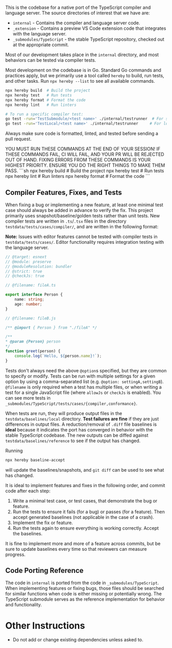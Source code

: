 This is the codebase for a native port of the TypeScript compiler and language server.
The source directories of interest that we have are:

- `internal` - Contains the compiler and language server code.
- `_extension` - Contains a preview VS Code extension code that integrates with the language server.
- `_submodules/TypeScript` - the stable TypeScript repository, checked out at the appropriate commit.

Most of our development takes place in the `internal` directory, and most behaviors can be tested via compiler tests.

Most development on the codebase is in Go.
Standard Go commands and practices apply, but we primarily use a tool called `hereby` to build, run tests, and other tasks.
Run `npx hereby --list` to see all available commands.

```sh
npx hereby build  # Build the project
npx hereby test   # Run tests
npx hereby format # Format the code
npx hereby lint   # Run linters

# To run a specific compiler test:
go test -run='TestSubmodule/<test name>' ./internal/testrunner  # For submodule tests in _submodules/TypeScript
go test -run='TestLocal/<test name>' ./internal/testrunner     # For local tests in testdata/tests/cases
```

Always make sure code is formatted, linted, and tested before sending a pull request.

<critical>
YOU MUST RUN THESE COMMANDS AT THE END OF YOUR SESSION!
IF THESE COMMANDS FAIL, CI WILL FAIL, AND YOUR PR WILL BE REJECTED OUT OF HAND.
FIXING ERRORS FROM THESE COMMANDS IS YOUR HIGHEST PRIORITY.
ENSURE YOU DO THE RIGHT THINGS TO MAKE THEM PASS.
```sh
npx hereby build  # Build the project
npx hereby test   # Run tests
npx hereby lint   # Run linters
npx hereby format # Format the code
```
</critical>

## Compiler Features, Fixes, and Tests

When fixing a bug or implementing a new feature, at least one minimal test case should always be added in advance to verify the fix.
This project primarily uses snapshot/baseline/golden tests rather than unit tests.
New compiler tests are written in `.ts`/`.tsx` files in the directory `testdata/tests/cases/compiler/`, and are written in the following format:

**Note:** Issues with editor features cannot be tested with compiler tests in `testdata/tests/cases/`. Editor functionality requires integration testing with the language server.

```ts
// @target: esnext
// @module: preserve
// @moduleResolution: bundler
// @strict: true
// @checkJs: true

// @filename: fileA.ts

export interface Person {
    name: string;
    age: number;
}

// @filename: fileB.js

/** @import { Person } from "./fileA" */

/**
* @param {Person} person
*/
function greet(person) {
    console.log(`Hello, ${person.name}!`);
}
```

Tests don't always need the above `@option`s specified, but they are common to specify or modify.
Tests can be run with multiple settings for a given option by using a comma-separated list (e.g. `@option: settingA,settingB`).
`@filename` is only required when a test has multiple files, or when writing a test for a single JavaScript file (where `allowJs` or `checkJs` is enabled).
You can see more tests in `_submodules/TypeScript/tests/cases/{compiler,conformance}`.

When tests are run, they will produce output files in the `testdata/baselines/local` directory.
**Test failures are fine** if they are just differences in output files.
A reduction/removal of `.diff` file baselines is **ideal** because it indicates the port has converged in behavior with the stable TypeScript codebase.
The new outputs can be diffed against `testdata/baselines/reference` to see if the output has changed.

Running

```sh
npx hereby baseline-accept
```

will update the baselines/snapshots, and `git diff` can be used to see what has changed.

It is ideal to implement features and fixes in the following order, and commit code after each step:

1. Write a minimal test case, or test cases, that demonstrate the bug or feature.   
1. Run the tests to ensure it fails (for a bug) or passes (for a feature). Then accept generated baselines (not applicable in the case of a crash).
1. Implement the fix or feature.
1. Run the tests again to ensure everything is working correctly. Accept the baselines.

It is fine to implement more and more of a feature across commits, but be sure to update baselines every time so that reviewers can measure progress.

## Code Porting Reference

The code in `internal` is ported from the code in `_submodules/TypeScript`.
When implementing features or fixing bugs, those files should be searched for similar functions when code is either missing or potentially wrong.
The TypeScript submodule serves as the reference implementation for behavior and functionality.

# Other Instructions

- Do not add or change existing dependencies unless asked to.
 